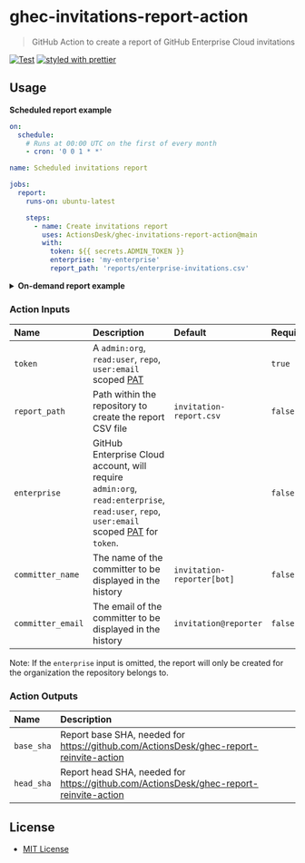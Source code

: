 # ghec-invitations-report-action

> GitHub Action to create a report of GitHub Enterprise Cloud invitations

[![Test](https://github.com/ActionsDesk/ghec-invitations-report-action/workflows/Test/badge.svg)](https://github.com/ActionsDesk/ghec-invitations-report-action/actions?query=workflow%3ATest) [![styled with prettier](https://img.shields.io/badge/styled_with-prettier-ff69b4.svg)](https://github.com/prettier/prettier)

## Usage

**Scheduled report example**

```yml
on:
  schedule:
    # Runs at 00:00 UTC on the first of every month
    - cron: '0 0 1 * *'

name: Scheduled invitations report

jobs:
  report:
    runs-on: ubuntu-latest

    steps:
      - name: Create invitations report
        uses: ActionsDesk/ghec-invitations-report-action@main
        with:
          token: ${{ secrets.ADMIN_TOKEN }}
          enterprise: 'my-enterprise'
          report_path: 'reports/enterprise-invitations.csv'
```

<details>
  <summary><strong>On-demand report example</strong></summary>

```yml
on:
  workflow_dispatch:
    inputs:
      enterprise:
        description: 'GitHub Enterprise Cloud account, if omitted the report will target the repository organization only'
        required: false
        default: 'my-enterprise'
      report_path:
        description: 'Path to the report file'
        default: 'reports/invitations.csv'
        required: false

name: Invitations

jobs:
  report:
    runs-on: ubuntu-latest

    steps:
      - name: Create invitations report
        uses: ActionsDesk/ghec-invitations-report-action@main
        with:
          token: ${{ secrets.ADMIN_TOKEN }}
          enterprise: ${{ github.event.inputs.enterprise }}
          report_path: ${{ github.event.inputs.report_path }}
```

</details>

### Action Inputs

| Name              | Description                                                                                                                               | Default                    | Required |
| :---------------- | :---------------------------------------------------------------------------------------------------------------------------------------- | :------------------------- | :------- |
| `token`           | A `admin:org`, `read:user`, `repo`, `user:email` scoped [PAT]                                                                             |                            | `true`   |
| `report_path`     | Path within the repository to create the report CSV file                                                                                  | `invitation-report.csv`    | `false`  |
| `enterprise`      | GitHub Enterprise Cloud account, will require `admin:org`, `read:enterprise`, `read:user`, `repo`, `user:email` scoped [PAT] for `token`. |                            | `false`  |
| `committer_name`  | The name of the committer to be displayed in the history                                                                                  | `invitation-reporter[bot]` | `false`  |
| `committer_email` | The email of the committer to be displayed in the history                                                                                 | `invitation@reporter`      | `false`  |

Note: If the `enterprise` input is omitted, the report will only be created for the organization the repository belongs to.

### Action Outputs

| Name       | Description                                                                            |
| :--------- | :------------------------------------------------------------------------------------- |
| `base_sha` | Report base SHA, needed for https://github.com/ActionsDesk/ghec-report-reinvite-action |
| `head_sha` | Report head SHA, needed for https://github.com/ActionsDesk/ghec-report-reinvite-action |

## License

- [MIT License](./license)

[pat]: https://docs.github.com/en/github/authenticating-to-github/creating-a-personal-access-token 'Personal Access Token'
